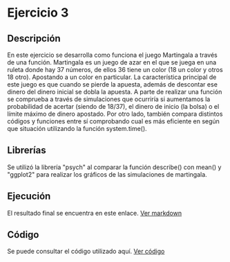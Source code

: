 # Ejercicio 3

## Descripción
En este ejercicio se desarrolla como funciona el juego Martingala a través de una función. Martingala es un juego de azar en el que se juega en una ruleta donde hay 37 números, de ellos 36 tiene un color (18 un color y otros 18 otro). Apostando a un color en particular. La característica principal de este juego es que cuando se pierde la apuesta, además de descontar ese dinero del dinero inicial se dobla la apuesta. A parte de realizar una función se comprueba a través de simulaciones que ocurriría si aumentamos la probabilidad de acertar (siendo de 18/37), el dinero de inicio (la bolsa) o el límite máximo de dinero apostado. Por otro lado, también compara distintos códigos y funciones entre sí comprobando cual es más eficiente en según que situación utilizando la función system.time(). 


## Librerías
Se utilizó la librería "psych" al comparar la función describe() con mean() y "ggplot2" para realizar los gráficos de las simulaciones de martingala.
 

## Ejecución
El resultado final se encuentra en este enlace. [Ver markdown](ejercicio3-markdown-.md)

## Código
Se puede consultar el código utilizado aquí. [Ver código](ejercicio3.R)
 


